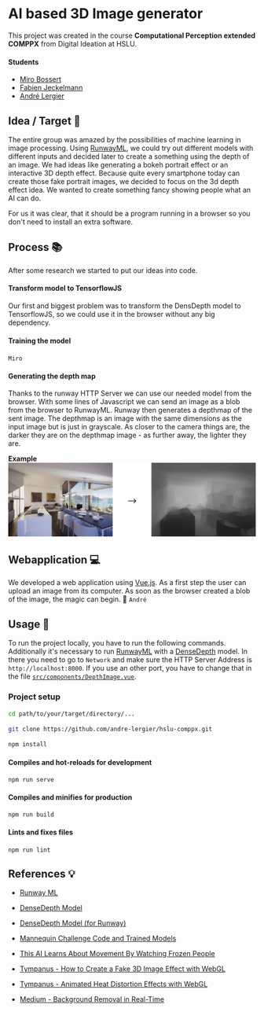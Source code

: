 # AI based 3D Image generator
This project was created in the course **Computational Perception extended COMPPX** from Digital Ideation at HSLU.

#### Students
* [Miro Bossert](https://github.com/mirobossert)
* [Fabien Jeckelmann](https://github.com/fabjeck)
* [André Lergier](https://github.com/andre-lergier)

## Idea / Target :dart:
The entire group was amazed by the possibilities of machine learning in image processing. Using [RunwayML](https://runwayml.com/), we could try out different models with different inputs and decided later to create a something using the depth of an image. We had ideas like generating a bokeh portrait effect or an interactive 3D depth effect. 
Because quite every smartphone today can create those fake portrait images, we decided to focus on the 3d depth effect idea. We wanted to create something fancy showing people what an AI can do.

For us it was clear, that it should be a program running in a browser so you don't need to install an extra software.

## Process :books:
After some research we started to put our ideas into code.

#### Transform model to TensorflowJS
Our first and biggest problem was to transform the DensDepth model to TensorflowJS, so we could use it in the browser without any big dependency.

#### Training the model
`Miro`

#### Generating the depth map
Thanks to the runway HTTP Server we can use our needed model from the browser.
With some lines of Javascript we can send an image as a blob from the browser to RunwayML. Runway then generates a depthmap of the sent image. The depthmap is an image with the same dimensions as the input image but is just in grayscale. As closer to the camera things are, the darker they are on the depthmap image - as further away, the lighter they are.

**Example**
![Example Image Depthmap](./doc/depthmap-example.png)


## Webapplication :computer:
We developed a web application using [Vue.js](https://vuejs.org/).
As a first step the user can upload an image from its computer. As soon as the browser created a blob of the image, the magic can begin. :tada:
`André`

## Usage :electric_plug:
To run the project locally, you have to run the following commands.
Additionally it's necessary to run [RunwayML](https://runwayml.com/) with a [DenseDepth](https://github.com/agermanidis/DenseDepth) model. In there you need to go to `Network` and make sure the HTTP Server Address is `http://localhost:8000`. If you use an other port, you have to change that in the file [`src/components/DepthImage.vue`](src/components/DepthImage.vue).

### Project setup
```sh
cd path/to/your/target/directory/...
```
```sh
git clone https://github.com/andre-lergier/hslu-comppx.git
```
```sh
npm install
```

#### Compiles and hot-reloads for development
```
npm run serve
```

#### Compiles and minifies for production
```
npm run build
```

#### Lints and fixes files
```
npm run lint
```

## References :bulb:
* [Runway ML](https://runwayml.com/)
* [DenseDepth Model](https://github.com/ialhashim/DenseDepth)
* [DenseDepth Model (for Runway)](https://github.com/agermanidis/DenseDepth)

* [Mannequin Challenge Code and Trained Models](https://github.com/google/mannequinchallenge)
* [This AI Learns About Movement By Watching Frozen People](https://www.youtube.com/watch?v=prMk6Znm4Bc)
* [Tympanus - How to Create a Fake 3D Image Effect with WebGL](https://tympanus.net/codrops/2019/02/20/how-to-create-a-fake-3d-image-effect-with-webgl/)
* [Tympanus - Animated Heat Distortion Effects with WebGL](https://tympanus.net/codrops/2016/05/03/animated-heat-distortion-effects-webgl/)
* [Medium - Background Removal in Real-Time](https://medium.com/@jmlbeaujour/real-time-matting-of-webcam-video-on-the-browser-part-1-2c71a330ed08#7a95)

